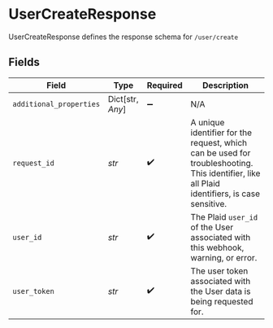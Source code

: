 # UserCreateResponse

UserCreateResponse defines the response schema for `/user/create`


## Fields

| Field                                                                                                                                       | Type                                                                                                                                        | Required                                                                                                                                    | Description                                                                                                                                 |
| ------------------------------------------------------------------------------------------------------------------------------------------- | ------------------------------------------------------------------------------------------------------------------------------------------- | ------------------------------------------------------------------------------------------------------------------------------------------- | ------------------------------------------------------------------------------------------------------------------------------------------- |
| `additional_properties`                                                                                                                     | Dict[str, *Any*]                                                                                                                            | :heavy_minus_sign:                                                                                                                          | N/A                                                                                                                                         |
| `request_id`                                                                                                                                | *str*                                                                                                                                       | :heavy_check_mark:                                                                                                                          | A unique identifier for the request, which can be used for troubleshooting. This identifier, like all Plaid identifiers, is case sensitive. |
| `user_id`                                                                                                                                   | *str*                                                                                                                                       | :heavy_check_mark:                                                                                                                          | The Plaid `user_id` of the User associated with this webhook, warning, or error.                                                            |
| `user_token`                                                                                                                                | *str*                                                                                                                                       | :heavy_check_mark:                                                                                                                          | The user token associated with the User data is being requested for.                                                                        |